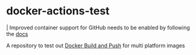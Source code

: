 # docker-actions-test

| Improved container support for GitHub needs to be enabled by following the [docs](https://docs.github.com/en/free-pro-team@latest/packages/guides/enabling-improved-container-support)

A repository to test out [Docker Build and Push](https://github.com/marketplace/actions/build-and-push-docker-images#handle-tags-and-labels) for multi platform images
